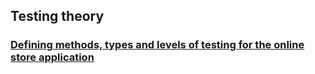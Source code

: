 ## Testing theory
### [Defining methods, types and levels of testing for the online store application](https://docs.google.com/spreadsheets/d/1BrbbhKP7aC1qa1X5-8rDKWGq3_kZxSOdHDOTei_Cvd0/edit?usp=sharing)
